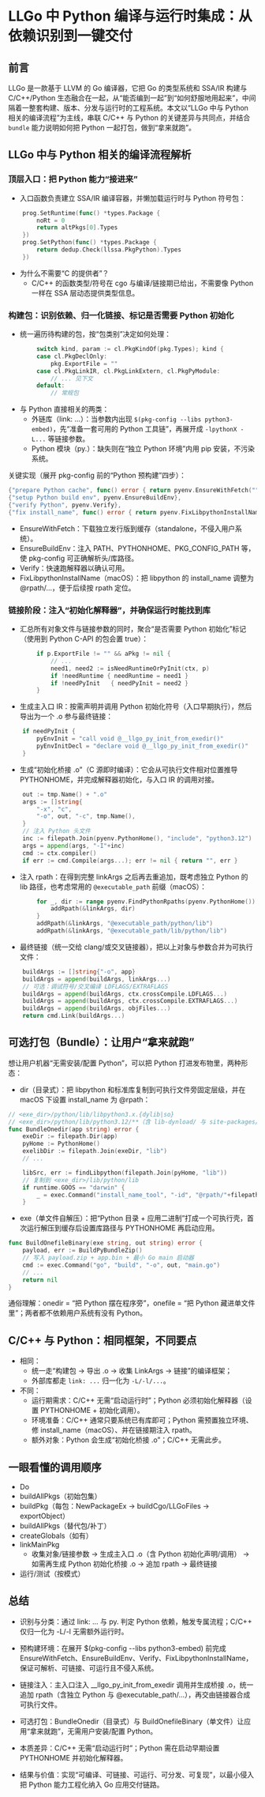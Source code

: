 # LLGo 中 Python 编译与运行时集成：从依赖识别到一键交付

## 前言

LLGo 是一款基于 LLVM 的 Go 编译器，它把 Go 的类型系统和 SSA/IR 构建与 C/C++/Python 生态融合在一起，从“能否编到一起”到“如何舒服地用起来”，中间隔着一整套构建、版本、分发与运行时的工程系统。本文以“LLGo 中与 Python 相关的编译流程”为主线，串联 C/C++ 与 Python 的关键差异与共同点，并结合 `bundle` 能力说明如何把 Python 一起打包，做到“拿来就跑”。

## LLGo 中与 Python 相关的编译流程解析

### 顶层入口：把 Python 能力“接进来”

- 入口函数负责建立 SSA/IR 编译容器，并懒加载运行时与 Python 符号包：
```go
	prog.SetRuntime(func() *types.Package {
		noRt = 0
		return altPkgs[0].Types
	})
	prog.SetPython(func() *types.Package {
		return dedup.Check(llssa.PkgPython).Types
	})
```
- 为什么不需要“C 的提供者”？
  - C/C++ 的函数类型/符号在 cgo 与编译/链接期已给出，不需要像 Python 一样在 SSA 层动态提供类型信息。

### 构建包：识别依赖、归一化链接、标记是否需要 Python 初始化

- 统一遍历待构建的包，按“包类别”决定如何处理：
```418:424:llgo/internal/build/build.go
		switch kind, param := cl.PkgKindOf(pkg.Types); kind {
		case cl.PkgDeclOnly:
			pkg.ExportFile = ""
		case cl.PkgLinkIR, cl.PkgLinkExtern, cl.PkgPyModule:
			// ... 见下文
		default:
			// 常规包
```
- 与 Python 直接相关的两类：
  - 外链库（link: ...）：当参数内出现 `$(pkg-config --libs python3-embed)`，先“准备一套可用的 Python 工具链”，再展开成 `-lpythonX -L...` 等链接参数。
  - Python 模块（py.<module>）：缺失则在“独立 Python 环境”内用 pip 安装，不污染系统。

关键实现（展开 pkg-config 前的“Python 预构建”四步）：
```go
{"prepare Python cache", func() error { return pyenv.EnsureWithFetch("") }},
{"setup Python build env", pyenv.EnsureBuildEnv},
{"verify Python", pyenv.Verify},
{"fix install_name", func() error { return pyenv.FixLibpythonInstallName(pyHome) }},
```
- EnsureWithFetch：下载独立发行版到缓存（standalone，不侵入用户系统）。
- EnsureBuildEnv：注入 PATH、PYTHONHOME、PKG_CONFIG_PATH 等，使 pkg-config 可正确解析头/库路径。
- Verify：快速跑解释器以确认可用。
- FixLibpythonInstallName（macOS）：把 libpython 的 install_name 调整为 @rpath/...，便于后续按 rpath 定位。

### 链接阶段：注入“初始化解释器”，并确保运行时能找到库

- 汇总所有对象文件与链接参数的同时，聚合“是否需要 Python 初始化”标记（使用到 Python C-API 的包会置 true）：
```go
		if p.ExportFile != "" && aPkg != nil {
			// ...
			need1, need2 := isNeedRuntimeOrPyInit(ctx, p)
			if !needRuntime { needRuntime = need1 }
			if !needPyInit   { needPyInit = need2 }
		}
```
- 生成主入口 IR：按需声明并调用 Python 初始化符号（入口早期执行），然后导出为一个 .o 参与最终链接：
```go
	if needPyInit {
		pyEnvInit = "call void @__llgo_py_init_from_exedir()"
		pyEnvInitDecl = "declare void @__llgo_py_init_from_exedir()"
	}
```
- 生成“初始化桥接 .o”（C 源即时编译）：它会从可执行文件相对位置推导 PYTHONHOME，并完成解释器初始化，与入口 IR 的调用对接。
```go
	out := tmp.Name() + ".o"
	args := []string{
		"-x", "c",
		"-o", out, "-c", tmp.Name(),
	}
	// 注入 Python 头文件
	inc := filepath.Join(pyenv.PythonHome(), "include", "python3.12")
	args = append(args, "-I"+inc)
	cmd := ctx.compiler()
	if err := cmd.Compile(args...); err != nil { return "", err }
```
- 注入 rpath：在得到完整 linkArgs 之后再去重追加，既考虑独立 Python 的 lib 路径，也考虑常用的 `@executable_path` 前缀（macOS）：
```go
		for _, dir := range pyenv.FindPythonRpaths(pyenv.PythonHome()) {
			addRpath(&linkArgs, dir)
		}
		addRpath(&linkArgs, "@executable_path/python/lib")
		addRpath(&linkArgs, "@executable_path/lib/python/lib")
```
- 最终链接（统一交给 clang/或交叉链接器），把以上对象与参数合并为可执行文件：
```go
	buildArgs := []string{"-o", app}
	buildArgs = append(buildArgs, linkArgs...)
	// 可选：调试符号/交叉编译 LDFLAGS/EXTRAFLAGS
	buildArgs = append(buildArgs, ctx.crossCompile.LDFLAGS...)
	buildArgs = append(buildArgs, ctx.crossCompile.EXTRAFLAGS...)
	buildArgs = append(buildArgs, objFiles...)
	return cmd.Link(buildArgs...)
```

## 可选打包（Bundle）：让用户“拿来就跑”
想让用户机器“无需安装/配置 Python”，可以把 Python 打进发布物里，两种形态：

- dir（目录式）：把 libpython 和标准库复制到可执行文件旁固定层级，并在 macOS 下设置 install_name 为 @rpath：
```go
// <exe_dir>/python/lib/libpython3.x.{dylib|so}
// <exe_dir>/python/lib/python3.12/**（含 lib-dynload/ 与 site-packages/）
func BundleOnedir(app string) error {
	exeDir := filepath.Dir(app)
	pyHome := PythonHome()
	exelibDir := filepath.Join(exeDir, "lib")
	// ...
```
```go
	libSrc, err := findLibpython(filepath.Join(pyHome, "lib"))
	// 复制到 <exe_dir>/lib/python/lib
	if runtime.GOOS == "darwin" {
		_ = exec.Command("install_name_tool", "-id", "@rpath/"+filepath.Base(libDst), libDst).Run()
	}
```
- exe（单文件自解压）：把“Python 目录 + 应用二进制”打成一个可执行壳，首次运行解压到缓存后设置库路径与 PYTHONHOME 再启动应用。
```go
func BuildOnefileBinary(exe string, out string) error {
	payload, err := BuildPyBundleZip()
	// 写入 payload.zip + app.bin + 最小 Go main 启动器
	cmd := exec.Command("go", "build", "-o", out, "main.go")
	// ...
	return nil
}
```

通俗理解：onedir = “把 Python 摆在程序旁”，onefile = “把 Python 藏进单文件里”；两者都不依赖用户系统有没有 Python。

## C/C++ 与 Python：相同框架，不同要点
- 相同：
  - 统一走“构建包 → 导出 .o → 收集 LinkArgs → 链接”的编译框架；
  - 外部库都走 `link: ...` 归一化为 `-L/-l/...`。
- 不同：
  - 运行期需求：C/C++ 无需“启动运行时”；Python 必须初始化解释器（设置 PYTHONHOME + 初始化调用）。
  - 环境准备：C/C++ 通常只要系统已有库即可；Python 需预置独立环境、修 install_name（macOS）、并在链接期注入 rpath。
  - 额外对象：Python 会生成“初始化桥接 .o”；C/C++ 无需此步。

## 一眼看懂的调用顺序
- Do
- buildAllPkgs（初始包集）
- buildPkg（每包：NewPackageEx → buildCgo/LLGoFiles → exportObject）
- buildAllPkgs（替代包/补丁）
- createGlobals（如有）
- linkMainPkg
  - 收集对象/链接参数 → 生成主入口 .o（含 Python 初始化声明/调用） → 如需再生成 Python 初始化桥接 .o → 追加 rpath → 最终链接
- 运行/测试（按模式）

## 总结

- 识别与分类：通过 link: ... 与 py.<module> 判定 Python 依赖，触发专属流程；C/C++ 仅归一化为 -L/-l 无需额外运行时。

- 预构建环境：在展开 $(pkg-config --libs python3-embed) 前完成 EnsureWithFetch、EnsureBuildEnv、Verify、FixLibpythonInstallName，保证可解析、可链接、可运行且不侵入系统。

- 链接注入：主入口注入 __llgo_py_init_from_exedir 调用并生成桥接 .o，统一追加 rpath（含独立 Python 与 @executable_path/...），再交由链接器合成可执行文件。

- 可选打包：BundleOnedir（目录式）与 BuildOnefileBinary（单文件）让应用“拿来就跑”，无需用户安装/配置 Python。

- 本质差异：C/C++ 无需“启动运行时”；Python 需在启动早期设置 PYTHONHOME 并初始化解释器。

- 结果与价值：实现“可编译、可链接、可运行、可分发、可复现”，以最小侵入把 Python 能力工程化纳入 Go 应用交付链路。